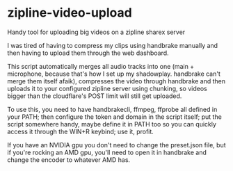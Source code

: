 # zipline-video-upload
 Handy tool for uploading big videos on a zipline sharex server

I was tired of having to compress my clips using handbrake manually and then having to upload them through the web dashboard.

This script automatically merges all audio tracks into one (main + microphone, because that's how I set up my shadowplay. handbrake can't merge them itself afaik), compresses the video through handbrake and then uploads it to your configured zipline server using chunking, so videos bigger than the cloudflare's POST limit will still get uploaded.

To use this, you need to have handbrakecli, ffmpeg, ffprobe all defined in your PATH; then configure the token and domain in the script itself; put the script somewhere handy, maybe define it in PATH too so you can quickly access it through the WIN+R keybind; use it, profit.

If you have an NVIDIA gpu you don't need to change the preset.json file, but if you're rocking an AMD gpu, you'll need to open it in handbrake and change the encoder to whatever AMD has.